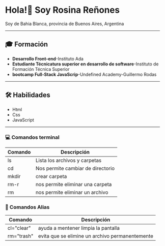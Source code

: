 # Hola!👋 Soy Rosina Reñones

Soy de Bahia Blanca, provincia de Buenos Aires, Argentina

-------------------------------------------
## 🎓 Formación

* **Desarrollo Front-end**-Instituto Ada
* **Estudiante Técnicatura superior en desarrollo de software**-Instituto de Formación Técnica Superior
* **bootcamp Full-Stack JavaScrip**-Undefined Academy-Guillermo Rodas  

------------------------------------------
## 🛠 Habilidades

* Html
* Css
* JavaScript

------------------------------------------------------------------------------------------------------

### 💻 Comandos terminal

|  **Comando**   |   **Descripción**                 |
|--------------- | ----------------------------------|
|    ls          | Lista los archivos y carpetas     |
|    cd          | Nos permite cambiar de directorio |
|    mkdir       | crear carpeta                     |
|    rm-r        | nos permite eliminar una carpeta  |
|    rm          |nos permite eliminar un archivo    |


### 📌 Comandos Alias


|   **Comando**  |        **Descripción**                          |
|----------------|-------------------------------------------------|
|    cl="clear"  | ayuda a mentener limpia la pantalla             |
|   rm="trash"   | evita que se elimine un archivo permanentemente |


